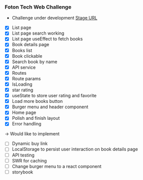 ### Foton Tech Web Challenge

- Challenge under development
  [Stage URL](https://602891ab66133462aeda0a0d--foton-challenge-rocks.netlify.app "App current state")

- [x] List page
- [x] List page search working
- [x] List page useEffect to fetch books
- [x] Book details page
- [x] Books list
- [x] Book clickable
- [x] Search book by name
- [x] API service
- [x] Routes
- [x] Route params
- [x] IsLoading
- [x] star rating
- [x] useState to store user rating and favorite
- [x] Load more books button
- [x] Burger menu and header component
- [x] Home page
- [x] Polish and finish layout
- [x] Error handling

-> Would like to implement

- [ ] Dynamic buy link
- [ ] LocalStorage to persist user interaction on book details page
- [ ] API testing
- [ ] SWR for caching
- [ ] Change burger menu to a react component
- [ ] storybook
